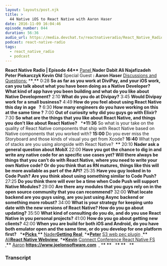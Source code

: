```yaml
---
layout: layouts/post.njk
title: >
  44 Native iOS to React Native with Aaron Haser
date: 2016-11-09 16:04:46
episode_number: 044
duration: 56:36
audio_url: https://media.devchat.tv/reactnativeradio/React_Native_Radio_Episode_44_.mp3
podcast: react-native-radio
tags:
  - react_native_radio
  - podcast
---
```


**React Native Radio | Episode 44\*\*** <u>Panel </u> **Nader Dabit Ali Najafizadeh Peter Piekarczyk Kevin Old** Special Guest **: Aaron Haser** <u>Discussions and Questions:</u> \***\*<u> </u>\*\*** 0:28 **So as far as you work at DiviPay, and your iOS work, can you talk about what you have been doing as a Native Developer? What kind of app have you been building and what do you like about Native Development?** 2:10 **What do you do at Divipay?** 3:45 **Would Divipay work for a small business?** 4:49 **How do you feel about using React Native this day in age&nbsp;&nbsp; ?** 6:30 **How many engineers do you have working on this at the same time ?** 7:00 **Out of curiosity why did you guys go with Elixir?** 7:30 **So what are the things that you like about React Native, and things you don’t like about React Native?** &nbsp; \***\*11:36** So what is your take on the quality of React Native components that ship with React Native based on Native components that you worked with? **15:00** Do you ever miss the Storyboard and those kinds of visual you get from Xcode? **16:40** What type of stacks are you using alongside with React Native? **&nbsp;\*\*** 20:10 **Nader ask a general question about&nbsp;MobX** 22:00 **Have you got the chance to dig in and write any native code for an specific use cases yet? Will there always be things that you can’t do with React Native, where you need to write your own Native code? Or do you think that as RN matures, things like this will be more available as part of the API?** 25:35 **Have you guy looked in to Code Push? Are you think about using something similar to Code Push?** 27:25 **Do you think there will ever be a time when Code Push will support Native Modules?** 29:00 **Are there any modules that you guys rely on in the open source community that you can recommend?** 32:00 **What locate backend are you guys using, are you just using Async backend or something more robust?** 34:00 **What is your strategy for keeping unto date with the new versions of React Native? How do you go about updating?** 35:50 **What kind of consulting do you do, and do you use React Native in you personal projects?** 41:00 **How do you go about getting new clients?** 42:00 **When you are build for both iOS and Android, do you have both emulator open and the same time, or do you develop for one platform first?** &nbsp; \***\*<u>Picks </u>\*\*** <u>Nader</u>**<u></u>[Getting Real](https://gettingreal.37signals.com)**<u> </u> \***\*<u>Peter</u>** <u>S3 web pec plugin</u> **<u> </u>\*\*** <u>Ali</u>**[React Native Webview](https://github.com/alinz/react-native-webview-bridge)**<u> </u> \***\*<u>Kevin</u>** <u>Connect Conference</u><u> </u><u>React Native FS </u> **<u> </u>\*\*** <u>Aaron</u> **<u>https://www.joelonsoftware.com</u>&nbsp;** <u> </u> \***\*&nbsp;\*\*** &nbsp; \***\*&nbsp;\*\*** &nbsp; \***\*&nbsp;** &nbsp;

### Transcript

